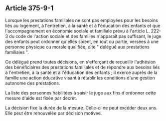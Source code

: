 Article 375-9-1
----
Lorsque les prestations familiales ne sont pas employées pour les besoins liés
au logement, à l'entretien, à la santé et à l'éducation des enfants et que
l'accompagnement en économie sociale et familiale prévu à l'article L. 222-3 du
code de l'action sociale et des familles n'apparaît pas suffisant, le juge des
enfants peut ordonner qu'elles soient, en tout ou partie, versées à une personne
physique ou morale qualifiée, dite " délégué aux prestations familiales ".

Ce délégué prend toutes décisions, en s'efforçant de recueillir l'adhésion des
bénéficiaires des prestations familiales et de répondre aux besoins liés à
l'entretien, à la santé et à l'éducation des enfants ; il exerce auprès de la
famille une action éducative visant à rétablir les conditions d'une gestion
autonome des prestations.

La liste des personnes habilitées à saisir le juge aux fins d'ordonner cette
mesure d'aide est fixée par décret.

La décision fixe la durée de la mesure. Celle-ci ne peut excéder deux ans. Elle
peut être renouvelée par décision motivée.
